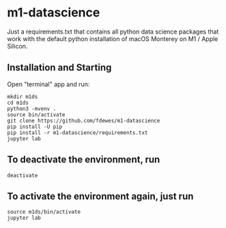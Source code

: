 # m1-datascience
Just a requirements.txt that contains all python data science packages that work with the default python installation of macOS Monterey on M1 / Apple Silicon.

## Installation and Starting

Open "terminal" app and run:

    mkdir m1ds
    cd m1ds
    python3 -mvenv .
    source bin/activate
    git clone https://github.com/fdewes/m1-datascience
    pip install -U pip
    pip install -r m1-datascience/requirements.txt
    jupyter lab

## To deactivate the environment, run

    deactivate

## To activate the environment again, just run

    source m1ds/bin/activate
    jupyter lab

    

